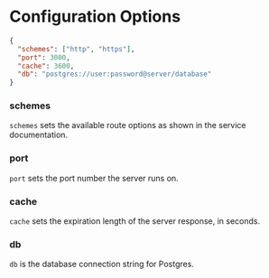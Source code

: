 # Configuration Options

```json
{
  "schemes": ["http", "https"],
  "port": 3000,
  "cache": 3600,
  "db": "postgres://user:password@server/database"
}
```

### schemes

`schemes` sets the available route options as shown in the service documentation.

### port

`port` sets the port number the server runs on.

### cache

`cache` sets the expiration length of the server response, in seconds.

### db

`db` is the database connection string for Postgres.
